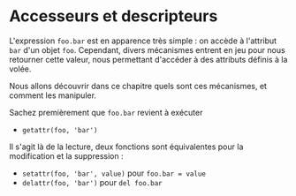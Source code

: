 # Accesseurs et descripteurs

L'expression `foo.bar` est en apparence très simple : on accède à l'attribut `bar` d'un objet `foo`.
Cependant, divers mécanismes entrent en jeu pour nous retourner cette valeur, nous permettant d'accéder à des attributs définis à la volée.

Nous allons découvrir dans ce chapitre quels sont ces mécanismes, et comment les manipuler.

Sachez premièrement que `foo.bar` revient à exécuter

* `getattr(foo, 'bar')`

Il s'agit là de la lecture, deux fonctions sont équivalentes pour la modification et la suppression :

* `setattr(foo, 'bar', value)` pour `foo.bar = value`
* `delattr(foo, 'bar')` pour `del foo.bar`
